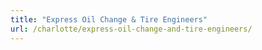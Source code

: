 ```yaml
---
title: "Express Oil Change & Tire Engineers"
url: /charlotte/express-oil-change-and-tire-engineers/
---
```

